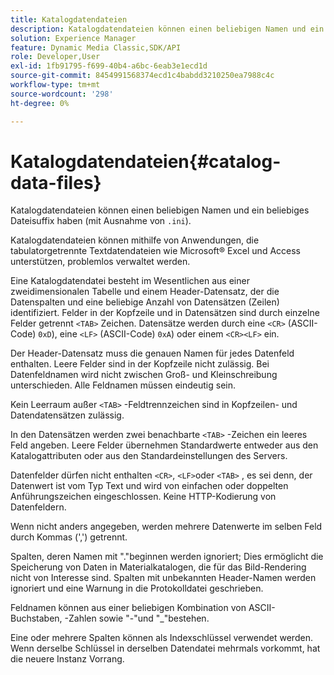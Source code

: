 ```yaml
---
title: Katalogdatendateien
description: Katalogdatendateien können einen beliebigen Namen und ein beliebiges Dateisuffix aufweisen (mit Ausnahme von .ini).
solution: Experience Manager
feature: Dynamic Media Classic,SDK/API
role: Developer,User
exl-id: 1fb91795-f699-40b4-a6bc-6eab3e1ecd1d
source-git-commit: 8454991568374ecd1c4babdd3210250ea7988c4c
workflow-type: tm+mt
source-wordcount: '298'
ht-degree: 0%

---
```


# Katalogdatendateien{#catalog-data-files}

Katalogdatendateien können einen beliebigen Namen und ein beliebiges Dateisuffix haben (mit Ausnahme von `.ini`).

Katalogdatendateien können mithilfe von Anwendungen, die tabulatorgetrennte Textdatendateien wie Microsoft® Excel und Access unterstützen, problemlos verwaltet werden.

Eine Katalogdatendatei besteht im Wesentlichen aus einer zweidimensionalen Tabelle und einem Header-Datensatz, der die Datenspalten und eine beliebige Anzahl von Datensätzen (Zeilen) identifiziert. Felder in der Kopfzeile und in Datensätzen sind durch einzelne Felder getrennt `<TAB>` Zeichen. Datensätze werden durch eine `<CR>` (ASCII-Code) `0xD`), eine `<LF>` (ASCII-Code) `0xA`) oder einem `<CR><LF>` ein.

Der Header-Datensatz muss die genauen Namen für jedes Datenfeld enthalten. Leere Felder sind in der Kopfzeile nicht zulässig. Bei Datenfeldnamen wird nicht zwischen Groß- und Kleinschreibung unterschieden. Alle Feldnamen müssen eindeutig sein.

Kein Leerraum außer `<TAB>` -Feldtrennzeichen sind in Kopfzeilen- und Datendatensätzen zulässig.

In den Datensätzen werden zwei benachbarte `<TAB>` -Zeichen ein leeres Feld angeben. Leere Felder übernehmen Standardwerte entweder aus den Katalogattributen oder aus den Standardeinstellungen des Servers.

Datenfelder dürfen nicht enthalten `<CR>`, `<LF>`oder `<TAB>` , es sei denn, der Datenwert ist vom Typ Text und wird von einfachen oder doppelten Anführungszeichen eingeschlossen. Keine HTTP-Kodierung von Datenfeldern.

Wenn nicht anders angegeben, werden mehrere Datenwerte im selben Feld durch Kommas (&#39;,&#39;) getrennt.

Spalten, deren Namen mit &quot;.&quot;beginnen werden ignoriert; Dies ermöglicht die Speicherung von Daten in Materialkatalogen, die für das Bild-Rendering nicht von Interesse sind. Spalten mit unbekannten Header-Namen werden ignoriert und eine Warnung in die Protokolldatei geschrieben.

Feldnamen können aus einer beliebigen Kombination von ASCII-Buchstaben, -Zahlen sowie &quot;-&quot;und &quot;_&quot;bestehen.

Eine oder mehrere Spalten können als Indexschlüssel verwendet werden. Wenn derselbe Schlüssel in derselben Datendatei mehrmals vorkommt, hat die neuere Instanz Vorrang.

